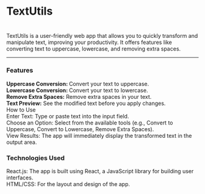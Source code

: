 <h1> TextUtils <h1></h1>
<p>TextUtils is a user-friendly web app that allows you to quickly transform and manipulate text, improving your productivity. It offers features like converting text to uppercase, lowercase, and removing extra spaces.</p>
<hr>
<h3>Features</h3>
<b>Uppercase Conversion: </b>Convert your text to uppercase.
<br>
<b>Lowercase Conversion: </b> Convert your text to lowercase.
<br>
<b>Remove Extra Spaces:</b> Remove extra spaces in your text.
<br>
<b>Text Preview:</b> See the modified text before you apply changes.
<br>
How to Use 
<br>
Enter Text: Type or paste text into the input field.
<br>
Choose an Option: Select from the available tools (e.g., Convert to Uppercase, Convert to Lowercase, Remove Extra Spaces).
<br>
View Results: The app will immediately display the transformed text in the output area.
<br>
<h3>Technologies Used</h3>
React.js: The app is built using React, a JavaScript library for building user interfaces.
<br>
HTML/CSS: For the layout and design of the app.
